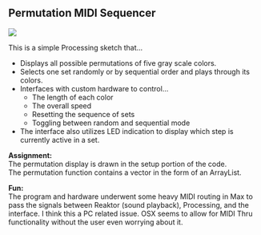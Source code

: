 ## Permutation MIDI Sequencer ##
![](http://i.imgur.com/7D4N7dy.png)

This is a simple Processing sketch that...

-  Displays all possible permutations of five gray scale colors.
- Selects one set randomly or by sequential order and plays through its colors.
- Interfaces with custom hardware to control...
	-  The length of each color
	-  The overall speed
	-  Resetting the sequence of sets
	-  Toggling between random and sequential mode
-  The interface also utilizes LED indication to display which step is currently active in a set.

**Assignment:** <br>
The permutation display is drawn in the setup portion of the code. <br>
The permutation function contains a vector in the form of an ArrayList.

**Fun:** <br>
The program and hardware underwent some heavy MIDI routing in Max to pass the signals between Reaktor (sound playback), Processing, and the interface. I think this a PC related issue. OSX seems to allow for MIDI Thru functionality without the user even worrying about it.